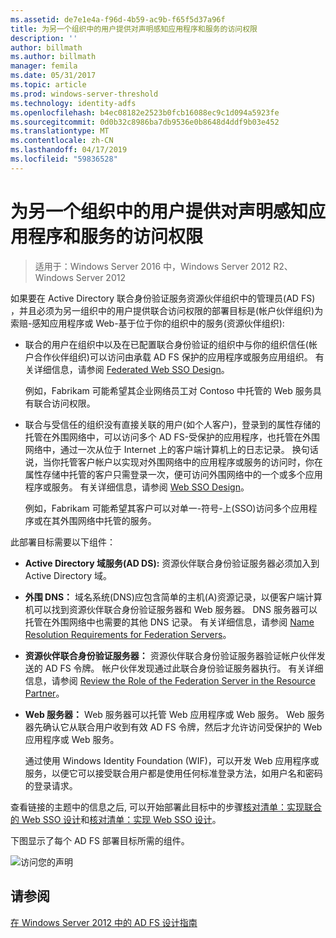 ```yaml
---
ms.assetid: de7e1e4a-f96d-4b59-ac9b-f65f5d37a96f
title: 为另一个组织中的用户提供对声明感知应用程序和服务的访问权限
description: ''
author: billmath
ms.author: billmath
manager: femila
ms.date: 05/31/2017
ms.topic: article
ms.prod: windows-server-threshold
ms.technology: identity-adfs
ms.openlocfilehash: b4ec08182e2523b0fcb16088ec9c1d094a5923fe
ms.sourcegitcommit: 0d0b32c8986ba7db9536e0b8648d4ddf9b03e452
ms.translationtype: MT
ms.contentlocale: zh-CN
ms.lasthandoff: 04/17/2019
ms.locfileid: "59836528"
---
```

# <a name="provide-users-in-another-organization-access-to-your-claims-aware-applications-and-services"></a>为另一个组织中的用户提供对声明感知应用程序和服务的访问权限

>适用于：Windows Server 2016 中，Windows Server 2012 R2、 Windows Server 2012

如果要在 Active Directory 联合身份验证服务资源伙伴组织中的管理员\(AD FS\) ，并且必须为另一组织中的用户提供联合访问权限的部署目标是\(帐户伙伴组织\)为索赔\-感知应用程序或 Web\-基于位于你的组织中的服务\(资源伙伴组织\):  
  
-   联合的用户在组织中以及在已配置联合身份验证的组织中与你的组织信任\(帐户合作伙伴组织\)可以访问由承载 AD FS 保护的应用程序或服务应用组织。 有关详细信息，请参阅 [Federated Web SSO Design](Federated-Web-SSO-Design.md)。  
  
    例如，Fabrikam 可能希望其企业网络员工对 Contoso 中托管的 Web 服务具有联合访问权限。  
  
-   联合与受信任的组织没有直接关联的用户\(如个人客户\)，登录到的属性存储的托管在外围网络中，可以访问多个 AD FS\-受保护的应用程序，也托管在外围网络中，通过一次从位于 Internet 上的客户端计算机上的日志记录。 换句话说，当你托管客户帐户以实现对外围网络中的应用程序或服务的访问时，你在属性存储中托管的客户只需登录一次，便可访问外围网络中的一个或多个应用程序或服务。 有关详细信息，请参阅 [Web SSO Design](Web-SSO-Design.md)。  
  
    例如，Fabrikam 可能希望其客户可以对单一\-符号\-上\(SSO\)访问多个应用程序或在其外围网络中托管的服务。  
  
此部署目标需要以下组件：  
  
-   **Active Directory 域服务\(AD DS\):** 资源伙伴联合身份验证服务器必须加入到 Active Directory 域。  
  
-   **外围 DNS：** 域名系统\(DNS\)应包含简单的主机\(A\)资源记录，以便客户端计算机可以找到资源伙伴联合身份验证服务器和 Web 服务器。 DNS 服务器可以托管在外围网络中也需要的其他 DNS 记录。 有关详细信息，请参阅 [Name Resolution Requirements for Federation Servers](Name-Resolution-Requirements-for-Federation-Servers.md)。  
  
-   **资源伙伴联合身份验证服务器：** 资源伙伴联合身份验证服务器验证帐户伙伴发送的 AD FS 令牌。 帐户伙伴发现通过此联合身份验证服务器执行。 有关详细信息，请参阅 [Review the Role of the Federation Server in the Resource Partner](Review-the-Role-of-the-Federation-Server-in-the-Resource-Partner.md)。  
  
-   **Web 服务器：** Web 服务器可以托管 Web 应用程序或 Web 服务。 Web 服务器先确认它从联合用户收到有效 AD FS 令牌，然后才允许访问受保护的 Web 应用程序或 Web 服务。  
  
    通过使用 Windows Identity Foundation \(WIF\)，可以开发 Web 应用程序或服务，以便它可以接受联合用户都是使用任何标准登录方法，如用户名和密码的登录请求。  
  
查看链接的主题中的信息之后, 可以开始部署此目标中的步骤[核对清单：实现联合的 Web SSO 设计](../../ad-fs/deployment/Checklist--Implementing-a-Federated-Web-SSO-Design.md)和[核对清单：实现 Web SSO 设计](../../ad-fs/deployment/Checklist--Implementing-a-Web-SSO-Design.md)。  
  
下图显示了每个 AD FS 部署目标所需的组件。  
  
![访问您的声明](media/75358b16-2a6f-4e16-9cc4-b0e614480305.gif)  
  
## <a name="see-also"></a>请参阅
[在 Windows Server 2012 中的 AD FS 设计指南](AD-FS-Design-Guide-in-Windows-Server-2012.md)
